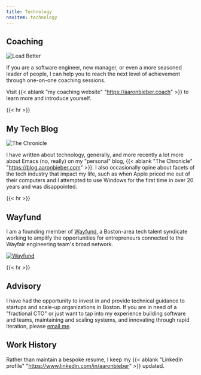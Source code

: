 ```yaml
---
title: Technology
navitem: technology
---
```


## Coaching

![Lead Better](/images/lead-better.png)

If you are a software engineer, new manager, or even a more seasoned leader of
people, I can help you to reach the next level of achievement through one-on-one
coaching sessions.

Visit {{< ablank "my coaching website" "https://aaronbieber.coach" >}} to learn
more and introduce yourself.

{{< hr >}}

## My Tech Blog

![The Chronicle](/images/the-chronicle.png)

I have written about technology, generally, and more recently a lot more about
Emacs (no, really) on my "personal" blog,
{{< ablank "The Chronicle" "https://blog.aaronbieber.com" >}}.
I also occasionally opine about facets of the tech industry that impact my life,
such as when Apple priced me out of their computers and I attempted to use
Windows for the first time in over 20 years and was disappointed.

{{< hr >}}

## Wayfund

I am a founding member of [Wayfund](http://wayfund.co), a Boston-area tech talent syndicate
working to amplify the opportunities for entrepreneurs connected to the Wayfair
engineering team's broad network.

[![Wayfund](/images/wayfund.png)](http://wayfund.co)

{{< hr >}}

## Advisory

I have had the opportunity to invest in and provide technical guidance to startups
and scale-up organizations in Boston. If you are in need of a "fractional CTO"
or just want to tap into my experience building software and teams, maintaining
and scaling systems, and innovating through rapid iteration, please [email
me](mailto:aaron@aaronbieber.com).

## Work History

Rather than maintain a bespoke resume, I keep my 
{{< ablank "LinkedIn profile" "https://www.linkedin.com/in/aaronbieber" >}}
updated.
